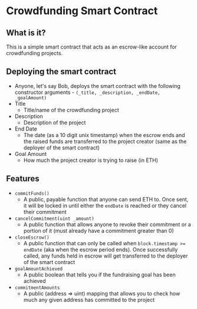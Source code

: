 # Crowdfunding Smart Contract

## What is it?
This is a simple smart contract that acts as an escrow-like account for crowdfunding projects.

## Deploying the smart contract
- Anyone, let's say Bob, deploys the smart contract with the following constructor arguments - `(_title, _description, _endDate, _goalAmount)`
- Title
  - Title/name of the crowdfunding project
- Description
  - Description of the project
- End Date
  - The date (as a 10 digit unix timestamp) when the escrow ends and the raised funds are transferred to the project creator (same as the deployer of the smart contract)
- Goal Amount
  - How much the project creator is trying to raise (in ETH)

## Features
- `commitFunds()`
  - A public, payable function that anyone can send ETH to. Once sent, it will be locked in until either the `endDate` is reached or they cancel their commitment
- `cancelCommitment(uint _amount)`
  - A public function that allows anyone to revoke their commitment or a portion of it (must already have a commitment greater than 0)
- `closeEscrow()`
  - A public function that can only be called when `block.timestamp >= endDate` (aka when the escrow period ends). Once successfully called, any funds held in escrow will get transferred to the deployer of the smart contract
- `goalAmountAchieved`
  - A public boolean that tells you if the fundraising goal has been achieved
- `commitmentAmounts`
  - A public (address => uint) mapping that allows you to check how much any given address has committed to the project

